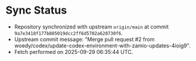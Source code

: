 # Sync Status

- Repository synchronized with upstream `origin/main` at commit `9a7e3418f177b805019dcc2ff6d5702a620730f6`.
- Upstream commit message: "Merge pull request #2 from woedy/codex/update-codex-environment-with-zamio-updates-4ioig9".
- Fetch performed on 2025-09-29 06:35:44 UTC.

